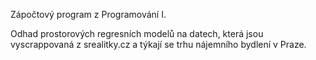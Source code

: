 Zápočtový program z Programování I.

Odhad prostorových regresních modelů na datech,
která jsou vyscrappovaná z srealitky.cz a týkají se trhu nájemního bydlení v Praze.